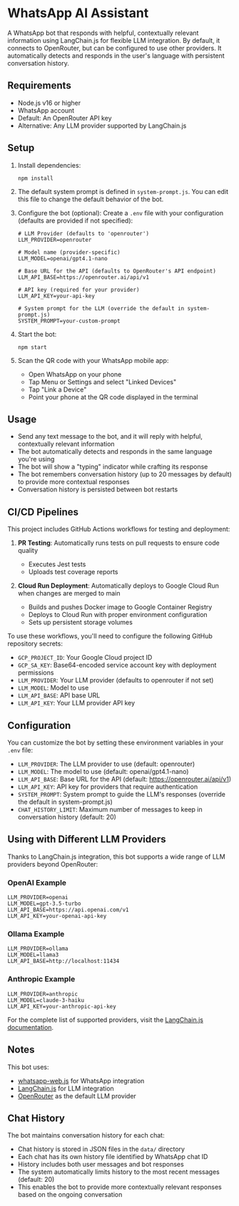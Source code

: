 # WhatsApp AI Assistant

A WhatsApp bot that responds with helpful, contextually relevant information using LangChain.js for flexible LLM integration. By default, it connects to OpenRouter, but can be configured to use other providers. It automatically detects and responds in the user's language with persistent conversation history.

## Requirements

- Node.js v16 or higher
- WhatsApp account
- Default: An OpenRouter API key
- Alternative: Any LLM provider supported by LangChain.js

## Setup

1. Install dependencies:
   ```
   npm install
   ```

2. The default system prompt is defined in `system-prompt.js`. You can edit this file to change the default behavior of the bot.

3. Configure the bot (optional):
   Create a `.env` file with your configuration (defaults are provided if not specified):
   ```
   # LLM Provider (defaults to 'openrouter')
   LLM_PROVIDER=openrouter
   
   # Model name (provider-specific)
   LLM_MODEL=openai/gpt4.1-nano
   
   # Base URL for the API (defaults to OpenRouter's API endpoint)
   LLM_API_BASE=https://openrouter.ai/api/v1
   
   # API key (required for your provider)
   LLM_API_KEY=your-api-key
   
   # System prompt for the LLM (override the default in system-prompt.js)
   SYSTEM_PROMPT=your-custom-prompt
   ```

4. Start the bot:
   ```
   npm start
   ```

5. Scan the QR code with your WhatsApp mobile app:
   - Open WhatsApp on your phone
   - Tap Menu or Settings and select "Linked Devices"
   - Tap "Link a Device"
   - Point your phone at the QR code displayed in the terminal

## Usage

- Send any text message to the bot, and it will reply with helpful, contextually relevant information
- The bot automatically detects and responds in the same language you're using
- The bot will show a "typing" indicator while crafting its response
- The bot remembers conversation history (up to 20 messages by default) to provide more contextual responses
- Conversation history is persisted between bot restarts

## CI/CD Pipelines

This project includes GitHub Actions workflows for testing and deployment:

1. **PR Testing**: Automatically runs tests on pull requests to ensure code quality
   - Executes Jest tests
   - Uploads test coverage reports

2. **Cloud Run Deployment**: Automatically deploys to Google Cloud Run when changes are merged to main
   - Builds and pushes Docker image to Google Container Registry
   - Deploys to Cloud Run with proper environment configuration
   - Sets up persistent storage volumes

To use these workflows, you'll need to configure the following GitHub repository secrets:
- `GCP_PROJECT_ID`: Your Google Cloud project ID
- `GCP_SA_KEY`: Base64-encoded service account key with deployment permissions
- `LLM_PROVIDER`: Your LLM provider (defaults to openrouter if not set)
- `LLM_MODEL`: Model to use
- `LLM_API_BASE`: API base URL
- `LLM_API_KEY`: Your LLM provider API key

## Configuration

You can customize the bot by setting these environment variables in your `.env` file:

- `LLM_PROVIDER`: The LLM provider to use (default: openrouter)
- `LLM_MODEL`: The model to use (default: openai/gpt4.1-nano)
- `LLM_API_BASE`: Base URL for the API (default: https://openrouter.ai/api/v1)
- `LLM_API_KEY`: API key for providers that require authentication
- `SYSTEM_PROMPT`: System prompt to guide the LLM's responses (override the default in system-prompt.js)
- `CHAT_HISTORY_LIMIT`: Maximum number of messages to keep in conversation history (default: 20)

## Using with Different LLM Providers

Thanks to LangChain.js integration, this bot supports a wide range of LLM providers beyond OpenRouter:

### OpenAI Example
```
LLM_PROVIDER=openai
LLM_MODEL=gpt-3.5-turbo
LLM_API_BASE=https://api.openai.com/v1
LLM_API_KEY=your-openai-api-key
```

### Ollama Example
```
LLM_PROVIDER=ollama
LLM_MODEL=llama3
LLM_API_BASE=http://localhost:11434
```

### Anthropic Example
```
LLM_PROVIDER=anthropic
LLM_MODEL=claude-3-haiku
LLM_API_KEY=your-anthropic-api-key
```

For the complete list of supported providers, visit the [LangChain.js documentation](https://js.langchain.com/docs/integrations/chat/).

## Notes

This bot uses:
- [whatsapp-web.js](https://github.com/pedroslopez/whatsapp-web.js) for WhatsApp integration
- [LangChain.js](https://js.langchain.com/) for LLM integration
- [OpenRouter](https://openrouter.ai/) as the default LLM provider

## Chat History

The bot maintains conversation history for each chat:
- Chat history is stored in JSON files in the `data/` directory
- Each chat has its own history file identified by WhatsApp chat ID
- History includes both user messages and bot responses
- The system automatically limits history to the most recent messages (default: 20)
- This enables the bot to provide more contextually relevant responses based on the ongoing conversation